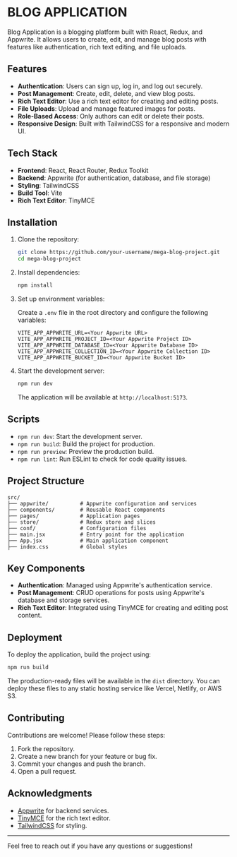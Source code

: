# BLOG APPLICATION

Blog Application is a blogging platform built with React, Redux, and Appwrite. It allows users to create, edit, and manage blog posts with features like authentication, rich text editing, and file uploads.

## Features

- **Authentication**: Users can sign up, log in, and log out securely.
- **Post Management**: Create, edit, delete, and view blog posts.
- **Rich Text Editor**: Use a rich text editor for creating and editing posts.
- **File Uploads**: Upload and manage featured images for posts.
- **Role-Based Access**: Only authors can edit or delete their posts.
- **Responsive Design**: Built with TailwindCSS for a responsive and modern UI.

## Tech Stack

- **Frontend**: React, React Router, Redux Toolkit
- **Backend**: Appwrite (for authentication, database, and file storage)
- **Styling**: TailwindCSS
- **Build Tool**: Vite
- **Rich Text Editor**: TinyMCE

## Installation

1. Clone the repository:

   ```bash
   git clone https://github.com/your-username/mega-blog-project.git
   cd mega-blog-project
   ```

2. Install dependencies:

   ```bash
   npm install
   ```

3. Set up environment variables:

   Create a `.env` file in the root directory and configure the following variables:

   ```env
   VITE_APP_APPWRITE_URL=<Your Appwrite URL>
   VITE_APP_APPWRITE_PROJECT_ID=<Your Appwrite Project ID>
   VITE_APP_APPWRITE_DATABASE_ID=<Your Appwrite Database ID>
   VITE_APP_APPWRITE_COLLECTION_ID=<Your Appwrite Collection ID>
   VITE_APP_APPWRITE_BUCKET_ID=<Your Appwrite Bucket ID>
   ```

4. Start the development server:

   ```bash
   npm run dev
   ```

   The application will be available at `http://localhost:5173`.

## Scripts

- `npm run dev`: Start the development server.
- `npm run build`: Build the project for production.
- `npm run preview`: Preview the production build.
- `npm run lint`: Run ESLint to check for code quality issues.

## Project Structure

```
src/
├── appwrite/          # Appwrite configuration and services
├── components/        # Reusable React components
├── pages/             # Application pages
├── store/             # Redux store and slices
├── conf/              # Configuration files
├── main.jsx           # Entry point for the application
├── App.jsx            # Main application component
├── index.css          # Global styles
```

## Key Components

- **Authentication**: Managed using Appwrite's authentication service.
- **Post Management**: CRUD operations for posts using Appwrite's database and storage services.
- **Rich Text Editor**: Integrated using TinyMCE for creating and editing post content.

## Deployment

To deploy the application, build the project using:

```bash
npm run build
```

The production-ready files will be available in the `dist` directory. You can deploy these files to any static hosting service like Vercel, Netlify, or AWS S3.

## Contributing

Contributions are welcome! Please follow these steps:

1. Fork the repository.
2. Create a new branch for your feature or bug fix.
3. Commit your changes and push the branch.
4. Open a pull request.


## Acknowledgments

- [Appwrite](https://appwrite.io) for backend services.
- [TinyMCE](https://www.tiny.cloud/) for the rich text editor.
- [TailwindCSS](https://tailwindcss.com) for styling.

---

Feel free to reach out if you have any questions or suggestions!

